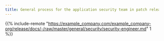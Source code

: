 ```yaml
---
title: General process for the application security team in patch releases
---
```


{{% include-remote "https://example_company.com/example_company-org/release/docs/-/raw/master/general/security/security-engineer.md" 1 %}}
